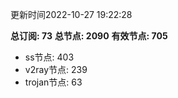 更新时间2022-10-27 19:22:28

**总订阅: 73**
**总节点: 2090**
**有效节点: 705**
- ss节点: 403
- v2ray节点: 239
- trojan节点: 63
